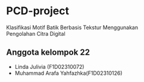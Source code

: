 # PCD-project
Klasifikasi Motif Batik Berbasis Tekstur Menggunakan Pengolahan Citra Digital

## Anggota kelompok 22
- Linda Julivia (F1D02310072)
- Muhammad Arafa Yahfazhka(F1D02310126)
